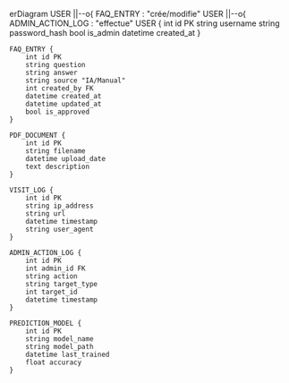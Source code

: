 erDiagram
    USER ||--o{ FAQ_ENTRY : "crée/modifie"
    USER ||--o{ ADMIN_ACTION_LOG : "effectue"
    USER {
        int id PK
        string username
        string password_hash
        bool is_admin
        datetime created_at
    }
    
    FAQ_ENTRY {
        int id PK
        string question
        string answer
        string source "IA/Manual"
        int created_by FK
        datetime created_at
        datetime updated_at
        bool is_approved
    }
    
    PDF_DOCUMENT {
        int id PK
        string filename
        datetime upload_date
        text description
    }
    
    VISIT_LOG {
        int id PK
        string ip_address
        string url
        datetime timestamp
        string user_agent
    }
    
    ADMIN_ACTION_LOG {
        int id PK
        int admin_id FK
        string action
        string target_type
        int target_id
        datetime timestamp
    }
    
    PREDICTION_MODEL {
        int id PK
        string model_name
        string model_path
        datetime last_trained
        float accuracy
    }